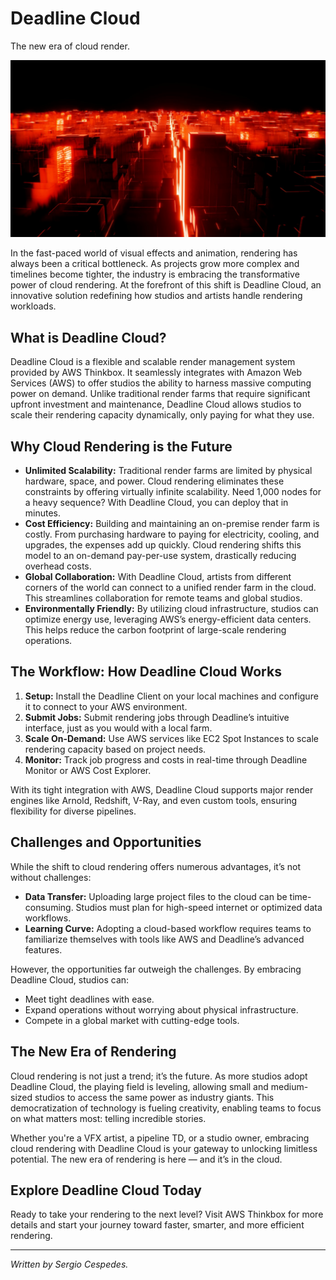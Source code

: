 <h1>Deadline Cloud</h1>
<p class="subtitle">The new era of cloud render.</p>

<img src="../assets/render.jpg" alt="Cloud Computing" class="blog-image">

<p>In the fast-paced world of visual effects and animation, rendering has always been a critical bottleneck. As projects grow more complex and timelines become tighter, the industry is embracing the transformative power of cloud rendering. At the forefront of this shift is Deadline Cloud, an innovative solution redefining how studios and artists handle rendering workloads.</p>

<h2>What is Deadline Cloud?</h2>
<p>Deadline Cloud is a flexible and scalable render management system provided by AWS Thinkbox. It seamlessly integrates with Amazon Web Services (AWS) to offer studios the ability to harness massive computing power on demand. Unlike traditional render farms that require significant upfront investment and maintenance, Deadline Cloud allows studios to scale their rendering capacity dynamically, only paying for what they use.</p>

<h2>Why Cloud Rendering is the Future</h2>
<ul>
    <li><strong>Unlimited Scalability:</strong> Traditional render farms are limited by physical hardware, space, and power. Cloud rendering eliminates these constraints by offering virtually infinite scalability. Need 1,000 nodes for a heavy sequence? With Deadline Cloud, you can deploy that in minutes.</li>
    <li><strong>Cost Efficiency:</strong> Building and maintaining an on-premise render farm is costly. From purchasing hardware to paying for electricity, cooling, and upgrades, the expenses add up quickly. Cloud rendering shifts this model to an on-demand pay-per-use system, drastically reducing overhead costs.</li>
    <li><strong>Global Collaboration:</strong> With Deadline Cloud, artists from different corners of the world can connect to a unified render farm in the cloud. This streamlines collaboration for remote teams and global studios.</li>
    <li><strong>Environmentally Friendly:</strong> By utilizing cloud infrastructure, studios can optimize energy use, leveraging AWS’s energy-efficient data centers. This helps reduce the carbon footprint of large-scale rendering operations.</li>
</ul>

<h2>The Workflow: How Deadline Cloud Works</h2>
<ol>
    <li><strong>Setup:</strong> Install the Deadline Client on your local machines and configure it to connect to your AWS environment.</li>
    <li><strong>Submit Jobs:</strong> Submit rendering jobs through Deadline’s intuitive interface, just as you would with a local farm.</li>
    <li><strong>Scale On-Demand:</strong> Use AWS services like EC2 Spot Instances to scale rendering capacity based on project needs.</li>
    <li><strong>Monitor:</strong> Track job progress and costs in real-time through Deadline Monitor or AWS Cost Explorer.</li>
</ol>
<p>With its tight integration with AWS, Deadline Cloud supports major render engines like Arnold, Redshift, V-Ray, and even custom tools, ensuring flexibility for diverse pipelines.</p>

<h2>Challenges and Opportunities</h2>
<p>While the shift to cloud rendering offers numerous advantages, it’s not without challenges:</p>
<ul>
    <li><strong>Data Transfer:</strong> Uploading large project files to the cloud can be time-consuming. Studios must plan for high-speed internet or optimized data workflows.</li>
    <li><strong>Learning Curve:</strong> Adopting a cloud-based workflow requires teams to familiarize themselves with tools like AWS and Deadline’s advanced features.</li>
</ul>
<p>However, the opportunities far outweigh the challenges. By embracing Deadline Cloud, studios can:</p>
<ul>
    <li>Meet tight deadlines with ease.</li>
    <li>Expand operations without worrying about physical infrastructure.</li>
    <li>Compete in a global market with cutting-edge tools.</li>
</ul>

<h2>The New Era of Rendering</h2>
<p>Cloud rendering is not just a trend; it’s the future. As more studios adopt Deadline Cloud, the playing field is leveling, allowing small and medium-sized studios to access the same power as industry giants. This democratization of technology is fueling creativity, enabling teams to focus on what matters most: telling incredible stories.</p>
<p>Whether you're a VFX artist, a pipeline TD, or a studio owner, embracing cloud rendering with Deadline Cloud is your gateway to unlocking limitless potential. The new era of rendering is here — and it’s in the cloud.</p>

<h2>Explore Deadline Cloud Today</h2>
<p>Ready to take your rendering to the next level? Visit AWS Thinkbox for more details and start your journey toward faster, smarter, and more efficient rendering.</p>

---
<p><em>Written by Sergio Cespedes.</em></p>